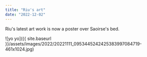 ```yaml
---
title: "Riu's art"
date: "2022-12-02"
---
```


Riu's latest art work is now a poster over Saoirse's bed.

![yo yo]({{ site.baseurl }}/assets/images/2022/20221111_0953445242425383997084719-461x1024.jpg)
